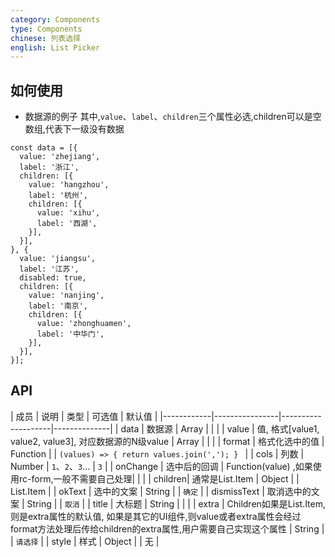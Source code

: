 ```yaml
---
category: Components
type: Components
chinese: 列表选择
english: List Picker
---
```




## 如何使用

* 数据源的例子
其中,`value`、`label`、`children`三个属性必选,children可以是空数组,代表下一级没有数据

```
const data = [{
  value: 'zhejiang',
  label: '浙江',
  children: [{
    value: 'hangzhou',
    label: '杭州',
    children: [{
      value: 'xihu',
      label: '西湖',
    }],
  }],
}, {
  value: 'jiangsu',
  label: '江苏',
  disabled: true,
  children: [{
    value: 'nanjing',
    label: '南京',
    children: [{
      value: 'zhonghuamen',
      label: '中华门',
    }],
  }],
}];
```


## API

| 成员        | 说明           | 类型        |  可选值       | 默认值       |
|------------|----------------|--------------------|--------------|
| data    | 数据源        | Array |    |   |
| value   | 值, 格式[value1, value2, value3], 对应数据源的N级value    | Array |    |  |
| format  | 格式化选中的值  | Function | | ```(values) => { return values.join(','); } ``` |
| cols    | 列数        | Number | `1`、`2`、`3`... |  `3`  |
| onChange | 选中后的回调   | Function(value) ,如果使用rc-form,一般不需要自己处理|   | |
| children| 通常是List.Item | Object |   |  List.Item  |
| okText  | 选中的文案 | String |   |  `确定`  |
| dismissText  | 取消选中的文案 | String |   |  `取消`  |
| title  | 大标题 | String |   |    |
| extra   | Children如果是List.Item,则是extra属性的默认值, 如果是其它的UI组件,则value或者extra属性会经过format方法处理后传给children的extra属性,用户需要自己实现这个属性 | String |   |  `请选择`  |
| style   | 样式 | Object |   |  无  |
